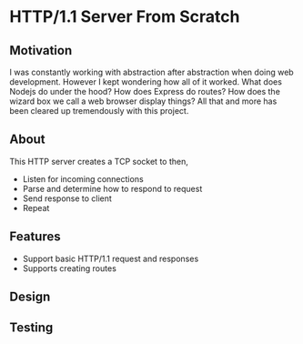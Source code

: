 # HTTP/1.1 Server From Scratch
## Motivation
I was constantly working with abstraction after abstraction when doing web development. However I kept wondering how all of it worked.
What does Nodejs do under the hood? How does Express do routes? How does the wizard box we call a web browser display things? All that and more
has been cleared up tremendously with this project.

## About
This HTTP server creates a TCP socket to then, 

- Listen for incoming connections
- Parse and determine how to respond to request
- Send response to client
- Repeat

## Features
- Support basic HTTP/1.1 request and responses
- Supports creating routes

## Design

## Testing